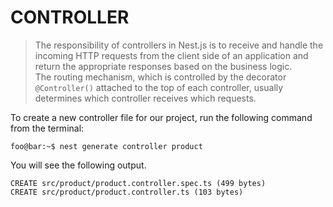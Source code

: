 # CONTROLLER

> The responsibility of controllers in Nest.js is to receive and handle the incoming HTTP requests from the client side of an application and return the appropriate responses based on the business logic.  
> The routing mechanism, which is controlled by the decorator `@Controller()` attached to the top of each controller, usually determines which controller receives which requests. 

To create a new controller file for our project, run the following command from the terminal:
```console
foo@bar:~$ nest generate controller product
```
You will see the following output.
```
CREATE src/product/product.controller.spec.ts (499 bytes)
CREATE src/product/product.controller.ts (103 bytes)
```

